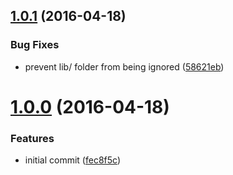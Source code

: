 <a name="1.0.1"></a>
## [1.0.1](https://github.com/DSchau/remove-array-item/compare/1.0.0...1.0.1) (2016-04-18)


### Bug Fixes

* prevent lib/ folder from being ignored ([58621eb](https://github.com/DSchau/remove-array-item/commit/58621eb))



<a name="1.0.0"></a>
# [1.0.0](https://github.com/DSchau/remove-array-item/compare/fec8f5c...1.0.0) (2016-04-18)


### Features

* initial commit ([fec8f5c](https://github.com/DSchau/remove-array-item/commit/fec8f5c))



